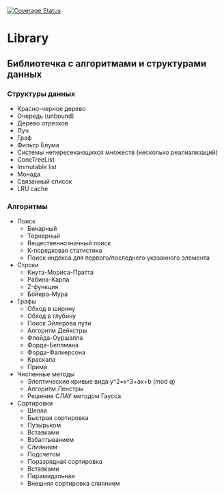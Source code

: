 [![Coverage Status](https://coveralls.io/repos/github/izebit/Library/badge.svg?branch=master)](https://coveralls.io/github/izebit/Library?branch=master)

# Library  
        
## Библиотечка с алгоритмами и структурами данных  
  
### Структуры данных
* Красно-черное дерево
* Очередь (unbound)
* Дерево отрезков
* Луч
* Граф
* Фильтр Блума
* Системы непересекающихся множеств (несколько реалиализаций) 
* СoncTreeList 
* Immutable list
* Монада
* Связанный список
* LRU cache

  
### Алгоритмы
* Поиск
    * Бинарный
    * Тернарный
    * Вещественнозначный поиск
    * К-порядковая статистика
    * Поиск индекса для первого/последнего указанного элемента
* Строки
    * Кнута-Мориса-Пратта
    * Рабина-Карпа
    * Z-функция
    * Бойера-Мура
* Графы
    * Обход в ширину
    * Обход в глубину
    * Поиск Эйлерова пути
    * Алгоритм Дейкстры
    * Флойда-Оуршалла
    * Форда-Беллмана
    * Форда-Фалкерсона
    * Краскала
    * Прима
* Численные методы
    * Элептические кривые вида y^2=x^3+ax+b (mod q)
    * Алгоритм Ленстры
    * Решение СЛАУ методом Гаусса 
* Сортировки 
    * Шелла
    * Быстрая сортировка
    * Пузырьком
    * Вставками
    * Взбалтыванием
    * Слиянием
    * Подсчетом
    * Поразрядная сортировка
    * Вставками
    * Пирамидальная
    * Внешняя сортировка слиянием  


